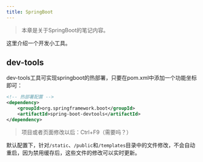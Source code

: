 ```yaml
---
title: SpringBoot
---
```


> 本章是关于SpringBoot的笔记内容。

这里介绍一个开发小工具。

## dev-tools

dev-tools工具可实现springboot的热部署，只要在pom.xml中添加一个功能坐标即可：

```xml
<!-- 热部署配置 -->
<dependency>
    <groupId>org.springframework.boot</groupId>
    <artifactId>spring-boot-devtools</artifactId>
</dependency>
```

> 项目或者页面修改以后：Ctrl+F9（需要吗？）

默认配置下，针对`/static`、`/public`和`/templates`目录中的文件修改，不会自动重启，因为禁用缓存后，这些文件的修改可以实时更新。

